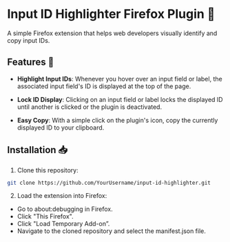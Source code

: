 # Input ID Highlighter Firefox Plugin 🦊

A simple Firefox extension that helps web developers visually identify and copy input IDs.

## Features 🌟

- **Highlight Input IDs**: Whenever you hover over an input field or label, the associated input field's ID is displayed at the top of the page.
  
- **Lock ID Display**: Clicking on an input field or label locks the displayed ID until another is clicked or the plugin is deactivated.
  
- **Easy Copy**: With a simple click on the plugin's icon, copy the currently displayed ID to your clipboard.

## Installation 📥

1. Clone this repository:
```bash
git clone https://github.com/YourUsername/input-id-highlighter.git
```

2. Load the extension into Firefox:
- Go to about:debugging in Firefox.
- Click "This Firefox".
- Click "Load Temporary Add-on”.
- Navigate to the cloned repository and select the manifest.json file.
